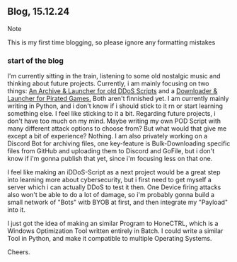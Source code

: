 ## Blog, 15.12.24
> [!NOTE]
> This is my first time blogging,
> so please ignore any formatting mistakes


### start of the blog

I'm currently sitting in the train, listening to some old 
nostalgic music and thinking about future projects. Currently, i am 
mainly focusing on two things: [An Archive & Launcher for old DDoS Scripts](https://github.com/Vxrtrauter/ddos-lib)
and a [Downloader & Launcher for Pirated Games.](https://github.com/KeksNino/PirateLauncher)
Both aren't finnished yet. I am currently mainly writing in Python,
and i don't know if i should stick to it rn or start learning something else. 
I feel like sticking to it a bit. Regarding future projects, i don't have too much on my mind. 
Maybe writing my own POD Script with many different attack options to choose from?
But what would that give me except a bit of experience? Nothing. 
I am also privately working on a Discord Bot for archiving files, one key-feature is Bulk-Downloading
specific files from GitHub and uploading them to Discord and GoFile, but i don't know if i'm
gonna publish that yet, since i'm focusing less on that one. 

I feel like making an iDDoS-Script as a next project would be a great step
into learning more about cybersecurity, but i first need to get myself a server 
which i can actually DDoS to test it then. One Device firing attacks also
won't be able to do a lot of damage, so i'm probably gonna build a small
network of "Bots" witb BYOB at first, and then integrate my "Payload" into it. 

I just got the idea of making an similar Program to HoneCTRL, which is a 
Windows Optimization Tool written entirely in Batch. I could write a similar Tool
in Python, and make it compatible to multiple Operating Systems. 

Cheers. 
